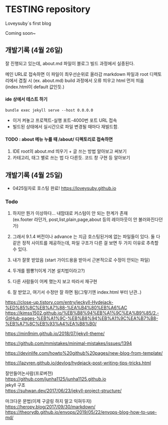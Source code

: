# TESTING repository 

Loveysuby`s first blog

Coming soon~

## 개발기록 (4월 26일)
잘 진행되고 있는데, about.md 파일이 블로그 빌드 과정에서 실종된다.

메인 URL로 접속하면 이 파일이 최우선순위로 올라감
markdown 파일과 root 디렉토리에서 겹칠 시 (ex. about.md)
build 과정에서 오류 띄우고 html 먼저 띄움 (index.html이 default 값인듯.)

#### ide 상에서 테스트 하기 
  `bundle exec jekyll serve --host 0.0.0.0`  
  + 이거 켜놓고 프로젝트-실행 포트-4000번 포트 URL 접속
  + 빌드된 상태에서 실시간으로 파일 변경될 때마다 재빌드함.
  
#### TODO : about 메뉴 누를 때 /about/ 디렉토리로 접속하면
1. IDE root의 about.md 띄우기  +  글 쓰는 방법 알아보고 써보기
2. 카테고리, 태그 별로 쓰는 법 다 다른듯. 코드 창 구현 등 알아보기


## 개발기록 (4월 25일)

- 0425일자로 호스팅 완료! https://loveysuby.github.io

### Todo
1. 하지만 뭔가 이상하다... 내맘대로 커스텀이 안 되는 한계가 존재  
(ex.footer 라던가, post,list,plain,page,about 등의 레이아웃이 안 불러와진다던가)

2. 그래서 9.1.4 버전이나 advance 는 지금 호스팅된거에 없는 파일들이 있다. 둘 다 같은 정적 사이트를 제공하는데, 파일 구조가 다른 걸 보면 두 가지 이유로 추측할 수 있다.
 1. 내가 잘못 받았음 (start 가이드용을 받아서 근본적으로 수정이 안되는 파일)
 2. 두개를 짬뽕?(이게 기본 설치법이라고?)
 3. 다른 사람들이 어케 했는지 보고 따라서 재구현
 4. 잘 받았고, 여기서 수정만 잘 하면 됨(그렇기엔 index.html 부터 난관..)
 
 
https://close-up.tistory.com/entry/jeckyll-Hydejack-%ED%85%8C%EB%A7%88-%EA%B4%80%EB%A6%AC  
https://kimss1502.github.io/%EB%B8%94%EB%A1%9C%EA%B9%85/2.-GitHub-pages-%EB%A1%9C-%EB%B8%94%EB%A1%9C%EA%B7%B8-%EB%A7%8C%EB%93%A4%EA%B8%B0/

https://min9nim.github.io/2018/07/jekyll-theme/

https://github.com/mmistakes/minimal-mistakes/issues/1394

https://devinlife.com/howto%20github%20pages/new-blog-from-template/

https://lazyren.github.io/devlog/hydejack-post-writing-tips-tricks.html  

잘만들어논사람(프로버전)  
https://github.com/junha1125/junha1125.github.io  
jekyll 구조  
https://suhwan.dev/2017/06/23/jekyll-project-structure/


마크다운 문법(이제 구글링 하지 말고 익혀두자)  
https://heropy.blog/2017/09/30/markdown/  
https://theorydb.github.io/envops/2019/05/22/envops-blog-how-to-use-md/
